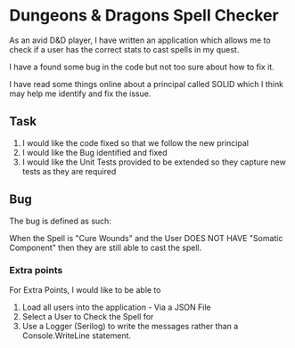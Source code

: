 # Dungeons & Dragons Spell Checker

As an avid D&D player, I have written an application which allows me to check if a user has the correct stats to cast spells in my quest. 

I have a found some bug in the code but not too sure about how to fix it. 

I have read some things online about a principal called SOLID which I think may help me identify and fix the issue. 

## Task
1. I would like the code fixed so that we follow the new principal
2. I would like the Bug identified and fixed
3. I would like the Unit Tests provided to be extended so they capture new tests as they are required


## Bug
The bug is defined as such:

When the Spell is "Cure Wounds" and the User DOES NOT HAVE "Somatic Component" then they are still able to cast the spell. 



### Extra points
For Extra Points, I would like to be able to 
1. Load all users into the application - Via a JSON File
2. Select a User to Check the Spell for
3. Use a Logger (Serilog) to write the messages rather than a Console.WriteLine statement.